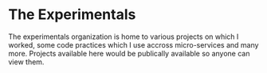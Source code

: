# The Experimentals

The experimentals organization is home to various projects on which I worked, some code practices which I use accross micro-services and many more.
Projects available here would be publically available so anyone can view them.
